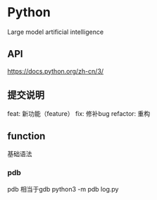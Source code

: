 # Python
Large model artificial intelligence

## API
https://docs.python.org/zh-cn/3/

## 提交说明
feat: 新功能（feature）
fix: 修补bug
refactor: 重构

## function
基础语法
### pdb
pdb 相当于gdb
python3 -m pdb log.py
